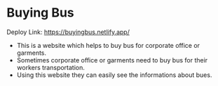 # Buying Bus
Deploy Link: https://buyingbus.netlify.app/ </br>

<div>
  <ul>
    <li> This is a website which helps to buy bus for corporate office or garments. </li>
    <li>Sometimes corporate office or garments need to buy bus for their workers transportation. </li>
    <li> Using this website they can easily see the informations about bues. </li>
 </ul>
</div>
